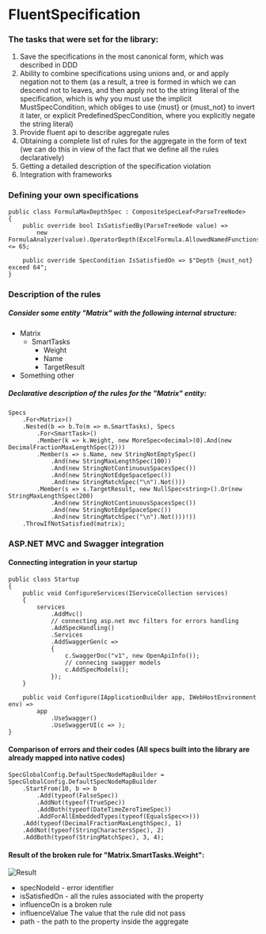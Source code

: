 # FluentSpecification

### The tasks that were set for the library:
1) Save the specifications in the most canonical form, which was described in DDD
2) Ability to combine specifications using unions and, or and apply negation not to them (as a result, a tree is formed in which we can descend not to leaves, and then apply not to the string literal of the specification, which is why you must use the implicit MustSpecCondition, which obliges to use {must} or {must_not} to invert it later, or explicit PredefinedSpecCondition, where you explicitly negate the string literal)
3) Provide fluent api to describe aggregate rules
4) Obtaining a complete list of rules for the aggregate in the form of text (we can do this in view of the fact that we define all the rules declaratively)
5) Getting a detailed description of the specification violation
6) Integration with frameworks

### Defining your own specifications
```
public class FormulaMaxDepthSpec : CompositeSpecLeaf<ParseTreeNode>
{
	public override bool IsSatisfiedBy(ParseTreeNode value) =>
		new FormulaAnalyzer(value).OperatorDepth(ExcelFormula.AllowedNamedFunctions) <= 65;

	public override SpecCondition IsSatisfiedOn => $"Depth {must_not} exceed 64";
}

```
### Description of the rules
##### Consider some entity "Matrix" with the following internal structure:
* Matrix
	* SmartTasks
		* Weight
		* Name
		* TargetResult
* Something other
##### Declarative description of the rules for the "Matrix" entity:
```
Specs
	.For<Matrix>()
	.Nested(b => b.To(m => m.SmartTasks), Specs
		.For<SmartTask>()
		.Member(k => k.Weight, new MoreSpec<decimal>(0).And(new DecimalFractionMaxLengthSpec(2)))
		.Member(s => s.Name, new StringNotEmptySpec()
			.And(new StringMaxLengthSpec(100))
			.And(new StringNotContinuousSpacesSpec())
			.And(new StringNotEdgeSpaceSpec())
			.And(new StringMatchSpec("\n").Not()))
		.Member(s => s.TargetResult, new NullSpec<string>().Or(new StringMaxLengthSpec(200)
			.And(new StringNotContinuousSpacesSpec())
			.And(new StringNotEdgeSpaceSpec())
			.And(new StringMatchSpec("\n").Not()))!))
	.ThrowIfNotSatisfied(matrix);

```
### ASP.NET MVC and Swagger integration
#### Connecting integration in your startup
```
public class Startup
{
	public void ConfigureServices(IServiceCollection services)
	{
		services
			.AddMvc()
			// connecting asp.net mvc filters for errors handling
			.AddSpecHandling()
			.Services
			.AddSwaggerGen(c =>
			{
				c.SwaggerDoc("v1", new OpenApiInfo());
				// connecing swagger models
				c.AddSpecModels();
			});
	}

	public void Configure(IApplicationBuilder app, IWebHostEnvironment env) =>
		app
			.UseSwagger()
			.UseSwaggerUI(c => );
}
```
#### Comparison of errors and their codes (All specs built into the library are already mapped into native codes)
```
SpecGlobalConfig.DefaultSpecNodeMapBuilder = SpecGlobalConfig.DefaultSpecNodeMapBuilder
	.StartFrom(10, b => b
		.Add(typeof(FalseSpec))
		.AddNot(typeof(TrueSpec))
		.AddBoth(typeof(DateTimeZeroTimeSpec))
		.AddForAllEmbeddedTypes(typeof(EqualsSpec<>)))
	.Add(typeof(DecimalFractionMaxLengthSpec), 1)
	.AddNot(typeof(StringCharactersSpec), 2)
	.AddBoth(typeof(StringMatchSpec), 3, 4);

```
#### Result of the broken rule for "Matrix.SmartTasks.Weight":
![Result](https://i.imgur.com/oPbCRpT.jpg)

* specNodeId - error identifier
* isSatisfiedOn - all the rules associated with the property
* influenceOn is a broken rule
* influenceValue The value that the rule did not pass
* path - the path to the property inside the aggregate
